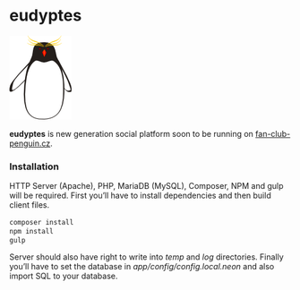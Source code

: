 eudyptes
========

![Logo](www/images/logo.png)

**eudyptes** is new generation social platform soon to be running on [fan-club-penguin.cz](http://fan-club-penguin.cz).

### Installation

HTTP Server (Apache), PHP, MariaDB (MySQL), Composer, NPM and gulp will be required. First you’ll have to install dependencies and then build client files.


```
composer install
npm install
gulp
```

Server should also have right to write into *temp* and *log* directories. Finally you’ll have to set the database in *app/config/config.local.neon* and also import SQL to your database.
